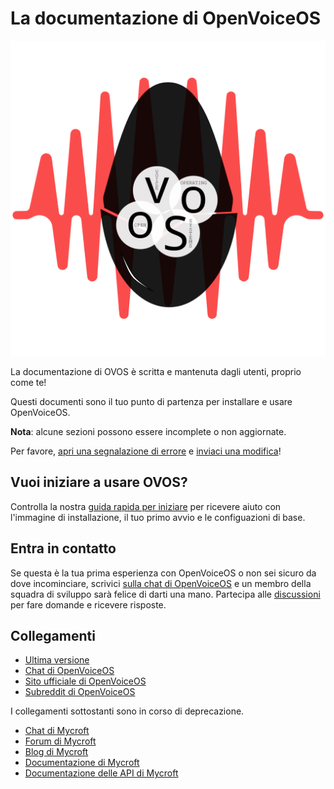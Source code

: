 # La documentazione di OpenVoiceOS

![Logo di OVOS](https://github.com/OpenVoiceOS/ovos_assets/blob/master/Logo/ovos-logo-512.png?raw=true)

La documentazione di OVOS è scritta e mantenuta dagli utenti, proprio come te!

Questi documenti sono il tuo punto di partenza per installare e usare OpenVoiceOS.

**Nota**: alcune sezioni possono essere incomplete o non aggiornate.

Per favore, [apri una segnalazione di errore](https://github.com/OpenVoiceOS/community-docs/issues) e [inviaci una modifica](https://github.com/OpenVoiceOS/community-docs/pulls)!

## Vuoi iniziare a usare OVOS?

Controlla la nostra [guida rapida per iniziare](030-qs_intro.md) per ricevere aiuto con l'immagine di installazione, il tuo primo avvio e le configuazioni di base.

## Entra in contatto

Se questa è la tua prima esperienza con OpenVoiceOS o non sei sicuro da dove incominciare, scrivici [sulla chat di OpenVoiceOS](https://matrix.to/#/#openvoiceos-support:matrix.org) e un membro della squadra di sviluppo sarà felice di darti una mano. Partecipa alle [discussioni](https://github.com/OpenVoiceOS/OpenVoiceOS/discussions) per fare domande e ricevere risposte.

## Collegamenti

- [Ultima versione](https://github.com/OpenVoiceOS/ovos-core/releases)
- [Chat di OpenVoiceOS](https://matrix.to/#/!XFpdtmgyCoPDxOMPpH:matrix.org?via=matrix.org)
- [Sito ufficiale di OpenVoiceOS](https://openvoiceos.org/)
- [Subreddit di OpenVoiceOS](https://www.reddit.com/r/OpenVoiceOS/)

I collegamenti sottostanti sono in corso di deprecazione.

- [Chat di Mycroft](https://chat.mycroft.ai)
- [Forum di Mycroft](https://community.mycroft.ai)
- [Blog di Mycroft](https://mycroft.ai/blog)
- [Documentazione di Mycroft](https://docs.mycroft.ai)
- [Documentazione delle API di Mycroft](https://mycroft-core.readthedocs.io/en/master/)
